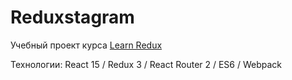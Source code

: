 # Reduxstagram
Учебный проект курса <a href="https://learnredux.com/">Learn Redux</a>

Технологии: React 15 / Redux 3 / React Router 2 / ES6 / Webpack